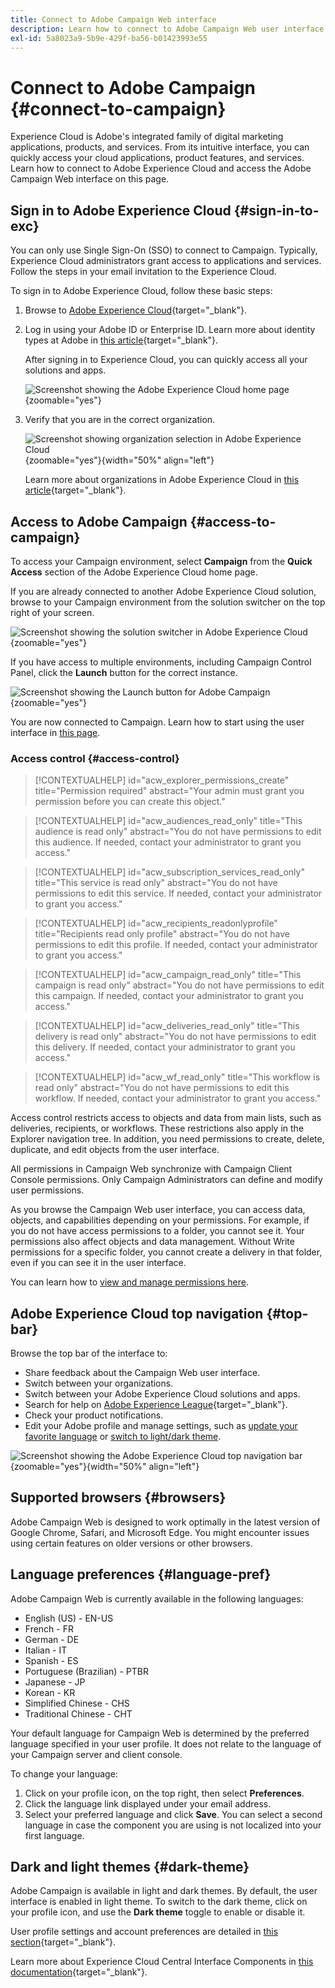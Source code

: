 ```yaml
---
title: Connect to Adobe Campaign Web interface
description: Learn how to connect to Adobe Campaign Web user interface
exl-id: 5a8023a9-5b9e-429f-ba56-b01423993e55
---
```

# Connect to Adobe Campaign {#connect-to-campaign}

Experience Cloud is Adobe's integrated family of digital marketing applications, products, and services. From its intuitive interface, you can quickly access your cloud applications, product features, and services. Learn how to connect to Adobe Experience Cloud and access the Adobe Campaign Web interface on this page.

## Sign in to Adobe Experience Cloud {#sign-in-to-exc}

You can only use Single Sign-On (SSO) to connect to Campaign. Typically, Experience Cloud administrators grant access to applications and services. Follow the steps in your email invitation to the Experience Cloud.

To sign in to Adobe Experience Cloud, follow these basic steps:

1. Browse to [Adobe Experience Cloud](https://experience.adobe.com/){target="_blank"}.

1. Log in using your Adobe ID or Enterprise ID. Learn more about identity types at Adobe in [this article](https://helpx.adobe.com/enterprise/using/identity.html){target="_blank"}.

    After signing in to Experience Cloud, you can quickly access all your solutions and apps.

    ![Screenshot showing the Adobe Experience Cloud home page](assets/exc-home.png){zoomable="yes"}

1. Verify that you are in the correct organization.

    ![Screenshot showing organization selection in Adobe Experience Cloud](assets/exc-orgs.png){zoomable="yes"}{width="50%" align="left"}

    Learn more about organizations in Adobe Experience Cloud in [this article](https://experienceleague.adobe.com/docs/core-services/interface/administration/organizations.html){target="_blank"}.

## Access to Adobe Campaign {#access-to-campaign}

To access your Campaign environment, select **Campaign** from the **Quick Access** section of the Adobe Experience Cloud home page.

If you are already connected to another Adobe Experience Cloud solution, browse to your Campaign environment from the solution switcher on the top right of your screen.

![Screenshot showing the solution switcher in Adobe Experience Cloud](assets/solution-switcher.png){zoomable="yes"}

If you have access to multiple environments, including Campaign Control Panel, click the **Launch** button for the correct instance.

![Screenshot showing the Launch button for Adobe Campaign](assets/launch-campaign.png){zoomable="yes"}

You are now connected to Campaign. Learn how to start using the user interface in [this page](user-interface.md).

### Access control {#access-control}

>[!CONTEXTUALHELP]
>id="acw_explorer_permissions_create"
>title="Permission required"
>abstract="Your admin must grant you permission before you can create this object."

>[!CONTEXTUALHELP]
>id="acw_audiences_read_only"
>title="This audience is read only"
>abstract="You do not have permissions to edit this audience. If needed, contact your administrator to grant you access."

>[!CONTEXTUALHELP]
>id="acw_subscription_services_read_only"
>title="This service is read only"
>abstract="You do not have permissions to edit this service. If needed, contact your administrator to grant you access."

>[!CONTEXTUALHELP]
>id="acw_recipients_readonlyprofile"
>title="Recipients read only profile"
>abstract="You do not have permissions to edit this profile. If needed, contact your administrator to grant you access."

>[!CONTEXTUALHELP]
>id="acw_campaign_read_only"
>title="This campaign is read only"
>abstract="You do not have permissions to edit this campaign. If needed, contact your administrator to grant you access."

>[!CONTEXTUALHELP]
>id="acw_deliveries_read_only"
>title="This delivery is read only"
>abstract="You do not have permissions to edit this delivery. If needed, contact your administrator to grant you access."

>[!CONTEXTUALHELP]
>id="acw_wf_read_only"
>title="This workflow is read only"
>abstract="You do not have permissions to edit this workflow. If needed, contact your administrator to grant you access."

Access control restricts access to objects and data from main lists, such as deliveries, recipients, or workflows. These restrictions also apply in the Explorer navigation tree. In addition, you need permissions to create, delete, duplicate, and edit objects from the user interface.

All permissions in Campaign Web synchronize with Campaign Client Console permissions. Only Campaign Administrators can define and modify user permissions.

As you browse the Campaign Web user interface, you can access data, objects, and capabilities depending on your permissions. For example, if you do not have access permissions to a folder, you cannot see it. Your permissions also affect objects and data management. Without Write permissions for a specific folder, you cannot create a delivery in that folder, even if you can see it in the user interface.

You can learn how to [view and manage permissions here](permissions.md).

## Adobe Experience Cloud top navigation {#top-bar}

Browse the top bar of the interface to:

* Share feedback about the Campaign Web user interface.
* Switch between your organizations.
* Switch between your Adobe Experience Cloud solutions and apps.
* Search for help on [Adobe Experience League](https://experienceleague.adobe.com/docs/){target="_blank"}.
* Check your product notifications.
* Edit your Adobe profile and manage settings, such as [update your favorite language](#language-pref) or [switch to light/dark theme](#dark-theme).

![Screenshot showing the Adobe Experience Cloud top navigation bar](assets/do-not-localize/unified-shell.png){zoomable="yes"}{width="50%" align="left"}

## Supported browsers {#browsers}

Adobe Campaign Web is designed to work optimally in the latest version of Google Chrome, Safari, and Microsoft Edge. You might encounter issues using certain features on older versions or other browsers.

## Language preferences {#language-pref}

Adobe Campaign Web is currently available in the following languages:

* English (US) - EN-US
* French - FR
* German - DE
* Italian - IT
* Spanish - ES
* Portuguese (Brazilian) - PTBR
* Japanese - JP
* Korean - KR
* Simplified Chinese - CHS
* Traditional Chinese - CHT

Your default language for Campaign Web is determined by the preferred language specified in your user profile. It does not relate to the language of your Campaign server and client console.

To change your language:

1. Click on your profile icon, on the top right, then select **Preferences**.
1. Click the language link displayed under your email address.
1. Select your preferred language and click **Save**. You can select a second language in case the component you are using is not localized into your first language.

<!--
>[!CAUTION]
>
>If you plan to use [AI-powered contextual help](using-ai.md) capabilities, you must set your preferred language to English. Other languages are not supported.
>
-->

## Dark and light themes {#dark-theme}

Adobe Campaign is available in light and dark themes. By default, the user interface is enabled in light theme. To switch to the dark theme, click on your profile icon, and use the **Dark theme** toggle to enable or disable it.

User profile settings and account preferences are detailed in [this section](https://experienceleague.adobe.com/docs/core-services/interface/experience-cloud.html#preferences){target="_blank"}.

Learn more about Experience Cloud Central Interface Components in [this documentation](https://experienceleague.adobe.com/docs/core-services/interface/experience-cloud.html){target="_blank"}.